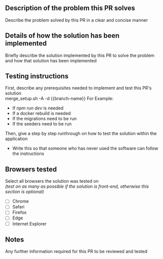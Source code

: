 ## Description of the problem this PR solves
Describe the problem solved by this PR in a clear and concise manner

## Details of how the solution has been implemented
Briefly describe the solution implemented by this PR to solve the problem and how that solution has been implemented

## Testing instructions 
First, describe any prerequisites needed to implement and test this PR's solution <br>
merge_setup.sh -A -d {{branch-name}}
For Example:
- If *npm run dev* is needed
- If a docker rebuild is needed
- If the migrations need to be run
- If the seeders need to be run

Then, give a step by step runthrough on how to test the solution within the application <br>
- Write this so that someone who has never used the software can follow the instructions

## Browsers tested
Select all browsers the solution was tested on <br>
*(test on as many as possible if the solution is front-end, otherwise this section is optional)*
- [ ] Chrome
- [ ] Safari
- [ ] Firefox
- [ ] Edge
- [ ] Internet Explorer

## Notes
Any further information required for this PR to be reviewed and tested
